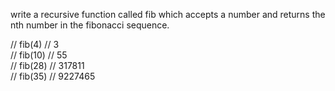 write a recursive function called fib which accepts a number and returns the nth number in the fibonacci sequence.</br>

// fib(4) // 3 </br>
// fib(10) // 55</br>
// fib(28) // 317811</br>
// fib(35) // 9227465</br>